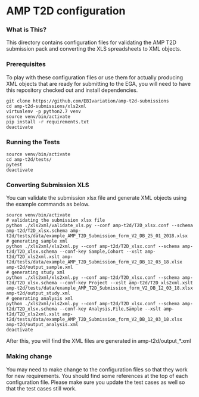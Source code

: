 AMP T2D configuration
=====================

### What is This?
This directory contains configuration files for validating the AMP T2D submission pack and converting the XLS spreadsheets to XML objects.

### Prerequisites
To play with these configuration files or use them for actually producing XML objects that are ready for submitting to the EGA, you will need to have this repository checked out and install dependencies. 
```commandline
git clone https://github.com/EBIvariation/amp-t2d-submissions
cd amp-t2d-submissions/xls2xml
virtualenv -p python2.7 venv
source venv/bin/activate
pip install -r requirements.txt
deactivate
```

### Running the Tests
```commandline
source venv/bin/activate
cd amp-t2d/tests/
pytest
deactivate
```

### Converting Submission XLS
You can validate the submission xlsx file and generate XML objects using the example commands as below.
```commandline
source venv/bin/activate
# validating the submission xlsx file
python ./xls2xml/validate_xls.py --conf amp-t2d/T2D_xlsx.conf --schema amp-t2d/T2D_xlsx.schema amp-t2d/tests/data/example_AMP_T2D_Submission_form_V2_DB_25_01_2018.xlsx 
# generating sample xml
python ./xls2xml/xls2xml.py --conf amp-t2d/T2D_xlsx.conf --schema amp-t2d/T2D_xlsx.schema --conf-key Sample,Cohort --xslt amp-t2d/T2D_xls2xml.xslt amp-t2d/tests/data/example_AMP_T2D_Submission_form_V2_DB_12_03_18.xlsx amp-t2d/output_sample.xml
# generating study xml
python ./xls2xml/xls2xml.py --conf amp-t2d/T2D_xlsx.conf --schema amp-t2d/T2D_xlsx.schema --conf-key Project --xslt amp-t2d/T2D_xls2xml.xslt amp-t2d/tests/data/example_AMP_T2D_Submission_form_V2_DB_12_03_18.xlsx amp-t2d/output_study.xml
# generating analysis xml
python ./xls2xml/xls2xml.py --conf amp-t2d/T2D_xlsx.conf --schema amp-t2d/T2D_xlsx.schema --conf-key Analysis,File,Sample --xslt amp-t2d/T2D_xls2xml.xslt amp-t2d/tests/data/example_AMP_T2D_Submission_form_V2_DB_12_03_18.xlsx amp-t2d/output_analysis.xml
deactivate
```
After this, you will find the XML files are generated in amp-t2d/output_*.xml

### Making change
You may need to make change to the configuration files so that they work for new requirements. You should find some references at the top of each configuration file. Please make sure you update the test cases as well so that the test cases still work.

